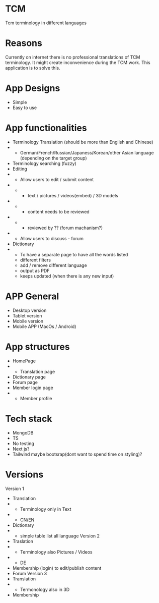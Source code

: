# TCM 
Tcm terminology in different languages

# Reasons
Currently on internet there is no professional translations of TCM terminology. It might create inconvenience during the TCM work. This application is to solve this.

# App Designs
- Simple
- Easy to use

  
# App functionalities
- Terminology Translation (should be more than English and Chinese)
- - German/French/Russian/Japaness/Korean/other Asian language (depending on the target group)
- Terminology searching (fuzzy)
- Editing
- - Allow users to edit / submit content
- - - text / pictures / videos(embed) / 3D models 
- - - content needs to be reviewed 
- - - reviewed by ?? (forum machanism?)
- - Allow users to discuss - forum
- Dictionary
- - To have a separate page to have all the words listed
  - different filters
  - add / remove different language
  - output as PDF
  - keeps updated (when there is any new input) 

# APP General
- Desktop version
- Tablet version
- Mobile version 
- Mobile APP (MacOs / Android)

# App structures
- HomePage
- - Translation page
- Dictionary page
- Forum page
- Member login page
- - Member profile 

# Tech stack
- MongoDB
- TS
- No testing
- Next js?
- Tailwind maybe bootsrap(dont want to spend time on styling)?

# Versions
Version 1
- Translation
- - Terminology only in Text
- - CN/EN
- Dictionary
- - simple table list all language
Version 2 
- Traslation
- - Terminology also Pictures / Videos
- - DE
- Membership (login) to edit/publish content
- Forum
Version 3
- Translation
- - Termonology also in 3D
- Membership

